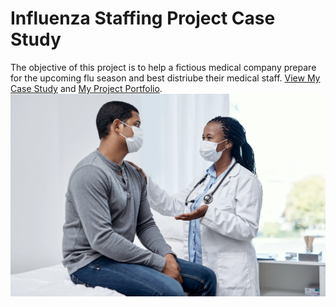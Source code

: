 # Influenza Staffing Project Case Study
The objective of this project is to help a fictious medical company prepare for the upcoming flu season and best distriube their medical staff.
[View My Case Study](https://github.com/bluenorth52/Influenza-Staffing-Project/blob/main/Case%20Study%20Influenza%20Staffing.pptx) and [My Project Portfolio](https://github.com/bluenorth52/Influenza-Staffing-Project). 
![Influenza Project](https://raw.githubusercontent.com/bluenorth52/HBustle/main/Portfolio%20Images/Influenza%20Project.webp)
